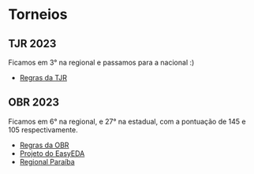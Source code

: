 # Torneios

## TJR 2023
Ficamos em 3° na regional e passamos para a nacional :)
- [Regras da TJR](https://drive.google.com/drive/folders/1RvpM9uKfgFhN3XrgKtUdl-A_iGBHtTMd)

## OBR 2023
Ficamos em 6° na regional, e 27° na estadual, com a pontuação de 145 e 105 respectivamente.
- [Regras da OBR](https://www.obr.org.br/manuais/OBR2023_MP_ManualRegrasRegionalEstadual.pdf)
- [Projeto do EasyEDA](https://easyeda.com/editor#project_id=d3cd51bfbece4384a1c6c82716b6cf47)
- [Regional Paraíba](https://www.obr.org.br/PB/)
